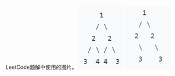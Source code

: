 LeetCode题解中使用的图片。
![图1](https://github.com/Eukky/CodeToNorth/blob/Diane/Leetcode/img/101_image1.jpg)
![图2](https://github.com/Eukky/CodeToNorth/blob/Diane/Leetcode/img/101_image2.jpg)
